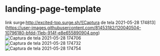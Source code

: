 # landing-page-template
link surge:http://excited-top.surge.sh/![Captura de tela 2021-05-28 174813](https://user-images.githubusercontent.com/81453182/120040504-10796180-bfdd-11eb-914f-e8e655890904.png)
![Captura de tela 2021-05-28 174706](https://user-images.githubusercontent.com/81453182/120040507-1111f800-bfdd-11eb-8ed0-ec2fa007f477.png)
![Captura de tela 2021-05-28 174732](https://user-images.githubusercontent.com/81453182/120040510-12dbbb80-bfdd-11eb-885b-f91c82b5df9c.png)
![Captura de tela 2021-05-28 174754](https://user-images.githubusercontent.com/81453182/120040512-12dbbb80-bfdd-11eb-9a46-d1c240b0b5a3.png)

